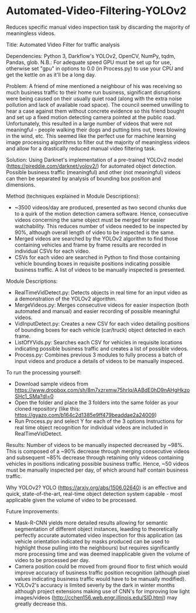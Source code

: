 # Automated-Video-Filtering-YOLOv2
Reduces specific manual video inspection task by discarding the majority of meaningless videos.

Title: Automated Video Filter for traffic analysis

Dependencies: Python 3, Darkflow's YOLOv2, OpenCV, NumPy, tqdm, Pandas, glob. 
N.B.: For adequate speed GPU must be set up for use, otherwise set "gpu" in options to 0.0 (in Process.py) to use your CPU and get the kettle on as it'll be a long day.

Problem: A friend of mine mentioned a neighbour of his was receiving so much business traffic to their home run business, significant disruptions were being caused on their usually quiet road (along with the extra noise pollution and lack of available road space). The council seemed unwilling to hear a case against them without concrete evidence so this friend bought and set up a fixed motion detecting camera pointed at the public road. Unfortunately, this resulted in a large number of videos that were not meaningful - people walking their dogs and putting bins out, trees blowing in the wind, etc. This seemed like the perfect use for machine learning image processing algorithms to filter out the majority of meaningless videos and allow for a drastically reduced manual video filtering task.

Solution: Using Darknet's implementation of a pre-trained YOLOv2 model (https://pjreddie.com/darknet/yolov2/) for automated object detection. Possible business traffic (meaningful) and other (not meaningful) videos can then be separated by analysis of bounding box position and dimensions.

Method (techniques explained in Module Descriptions):
 - ~3500 videos/day are produced, presented as two second chunks due to a quirk of the motion detection camera software. Hence, consecutive videos concerning the same object must be merged for easier watchability. This reduces number of videos needed to be inspected by 90%, although overall length of video to be inspected is the same.
 - Merged videos are searched by the YOLOv2 algorithm to find those containing vehicles and frame by frame results are recorded in individual CSVs for each video.
 - CSVs for each video are searched in Python to find those containing vehicle bounding boxes in requisite positions indicating possible business traffic. A list of videos to be manually inspected is presented.

Module Descriptions:
 - RealTimeVidDetect.py: Detects objects in real time for an input video as a demonstration of the YOLOv2 algorithm.
 - MergeVideos.py: Merges consecutive videos for easier inspection (both automated and manual) and easier recording of possible meaningful videos.
 - VidInputDetect.py: Creates a new CSV for each video detailing positions of bounding boxes for each vehicle (car/truck) object detected in each frame.
 - ListOfYVids.py: Searches each CSV for vehicles in requisite locations indicating possible business traffic and creates a list of possible videos.
 - Process.py: Combines previous 3 modules to fully process a batch of input videos and produce a details of videos to be manually inspeced.
 
To run the processing yourself:
 - Download sample videos from https://www.dropbox.com/sh/8m7xzrxmw75hrlq/AABdE0hD9nAHgHkzoSHc1_SMa?dl=0
 - Open the folder and place the 3 folders into the same folder as your cloned repository (like this: https://gyazo.com/b164c2d1385e9ff479beaddae2a24009)
 - Run Process.py and select Y for each of the 3 options
Instructions for real time object recognition for individual videos are included in RealTimeVidDetect.

Results: Number of videos to be manually inspected decreased by ~98%. This is composed of a ~90% decrease through merging consecutive videos and subsequent ~85% decrease through retaining only videos containing vehicles in positions indicating possible business traffic. Hence, ~50 videos must be manually inspected per day, of which around half contain business traffic.

Why YOLOv2? YOLO (https://arxiv.org/abs/1506.02640) is an effective and quick, state-of-the-art, real-time object detection system capable - most applicable given the volume of video to be processed. 

Future Improvements: 
 - Mask-R-CNN yields more detailed results allowing for semantic segmentation of different object instances, leaeding to theoretically perfectly accurate automated video inspection for this application (as vehicle orientation indicated by masks produced can be used to highlight those pulling into the neighbours) but requires significantly more processing time and was deemed inapplicable given the volume of video to be processed per day.
 - Camera position could be moved from ground floor to first which would improve accuracy of business traffic position recognition (although pixel values indicating business traffic would have to be manually modified). 
 - YOLOv2's accuracy is limited severly by the dark in winter months although project extensions making use of CNN's for improving low light images/videos (http://cchen156.web.engr.illinois.edu/SID.html) may greatly decrease this. 
